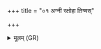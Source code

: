 +++
title = "०१ अग्नी रक्षोहा तिग्मस्"

+++
<details><summary>मूलम् (GR)</summary>

अग्नी रक्षोहा तिग्मस् तिग्मशृङ्गो  
हन्तु रक्षो नुदताम् अरातिम् ।  
अपाघशंसम् अस्यतु ॥
</details>